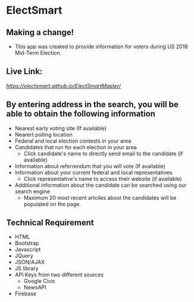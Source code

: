 # ElectSmart
## Making a change!
* This app was created to provide information for voters during US 2018 Mid-Term Election.

## Live Link:
*https://electsmart.github.io/ElectSmartMaster/*

## By entering address in the search, you will be able to obtain the following information 
* Nearest early voting site (If available)
* Nearert polling location
* Federal and local election contests in your area 
* Candidates that run for each election in your area
  * Click candidate's name to directly send email to the candidate (if available)
* Information about referrendum that you will vote (If available)
* Information about your current federal and local representatives
  * Click representative's name to access their website (if available)
* Additional information about the candidate can be searched using our search engine
  * Maximum 20 most recent artciles about the candidates will be populated on the page.

## Technical Requirement
* HTML
* Bootstrap
* Javascript
* JQuery
* JSON/AJAX
* JS library
* API Keys from two different sources
  * Google Civic
  * NewsAPI
* Firebase




